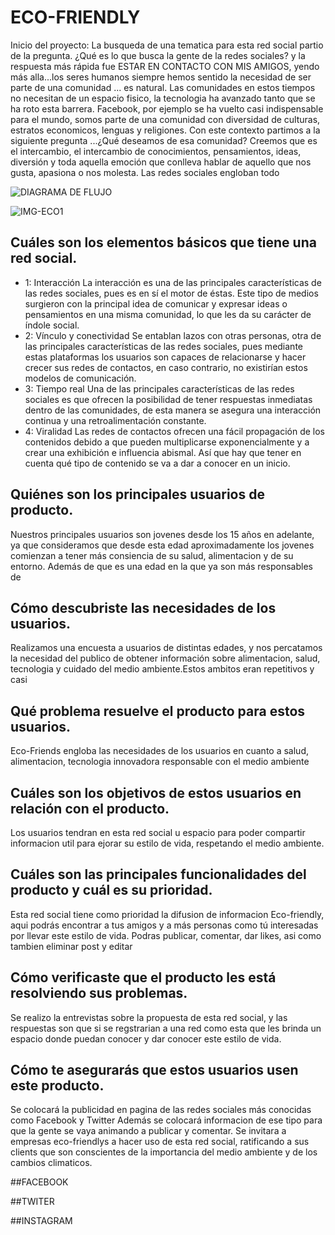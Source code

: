 # ECO-FRIENDLY
Inicio del proyecto: La busqueda de una tematica para esta red social partio de la pregunta. ¿Qué es lo que busca la gente de la redes sociales?
y la respuesta más rápida fue ESTAR EN CONTACTO CON MIS AMIGOS, yendo más alla...los seres humanos siempre hemos sentido la necesidad de ser parte de una comunidad ... es natural. Las comunidades en estos tiempos no necesitan de un espacio fisico, la tecnologia ha avanzado tanto que se ha roto esta barrera. Facebook, por ejemplo se ha vuelto casi indispensable para el mundo, somos parte de una comunidad con diversidad de culturas, estratos economicos, lenguas y religiones. Con este contexto partimos a la siguiente pregunta ...¿Qué deseamos de esa comunidad? 
Creemos que es el intercambio, el intercambio de conocimientos, pensamientos, ideas, diversión y toda aquella emoción que conlleva hablar de aquello que nos gusta, apasiona o nos molesta.
Las redes sociales engloban todo 



![DIAGRAMA DE FLUJO](https://crisescobar.files.wordpress.com/2018/07/benchmark.png)

![IMG-ECO1](https://crisescobar.files.wordpress.com/2018/07/whatsapp-image-2018-07-23-at-12-12-44-am.jpeg)
## Cuáles son los elementos básicos que tiene una red social.
* 1: Interacción
    La interacción es una de las principales características de las redes sociales, pues es en sí el motor de éstas. Este tipo de medios surgieron con la principal idea de comunicar y expresar ideas o pensamientos en una misma comunidad, lo que les da su carácter de índole social.
* 2: Vínculo y conectividad
    Se entablan lazos con otras personas, otra de las principales características de las redes sociales, pues mediante estas plataformas los usuarios son capaces de relacionarse y hacer crecer sus redes de contactos, en caso contrario, no existirían estos modelos de comunicación.
* 3: Tiempo real
    Una de las principales características de las redes sociales es que ofrecen la posibilidad de tener respuestas inmediatas dentro de las comunidades, de esta manera se asegura una interacción continua y una retroalimentación constante.
* 4:  Viralidad
    Las redes de contactos ofrecen una fácil propagación de los contenidos debido a que pueden multiplicarse exponencialmente y a crear una exhibición e influencia abismal. Así que hay que tener en cuenta qué tipo de contenido se va a dar a conocer en un inicio.

## Quiénes son los principales usuarios de producto.
Nuestros principales usuarios son jovenes desde los 15 años en adelante, ya que consideramos que desde esta edad aproximadamente los jovenes comienzan a tener más consiencia de su salud, alimentacion y de su entorno. Además de que es una edad en la que ya son más responsables de

## Cómo descubriste las necesidades de los usuarios.
Realizamos una encuesta a usuarios de distintas edades, y nos percatamos la necesidad del publico de obtener información sobre alimentacion, salud, tecnologia y cuidado del medio ambiente.Estos ambitos eran repetitivos y casi

## Qué problema resuelve el producto para estos usuarios.
Eco-Friends engloba las necesidades de los usuarios en cuanto a salud, alimentacion, tecnologia innovadora responsable con el medio ambiente

## Cuáles son los objetivos de estos usuarios en relación con el producto.
Los usuarios tendran en esta red social u espacio para poder compartir informacion util para ejorar su estilo de vida, respetando el medio ambiente. 

## Cuáles son las principales funcionalidades del producto y cuál es su prioridad.
Esta red social tiene como prioridad la difusion de informacion Eco-friendly, aqui podrás encontrar a tus amigos y a más personas como tú interesadas por llevar este estilo de vida. Podras publicar, comentar, dar likes, asi como tambien eliminar post y editar

## Cómo verificaste que el producto les está resolviendo sus problemas.
Se realizo la entrevistas sobre la propuesta de esta red social, y las respuestas son que si se regstrarian a una red como esta que les brinda un espacio donde puedan conocer y dar conocer este estilo de vida. 

## Cómo te asegurarás que estos usuarios usen este producto.
Se colocará la publicidad en pagina de las redes sociales más conocidas como Facebook y Twitter
Además se colocará informacion de ese tipo para que la gente se vaya animando a publicar y comentar.
Se invitara a empresas eco-friendlys a hacer uso de esta red social, ratificando a sus clients que son
conscientes de la importancia del medio ambiente y de los cambios climaticos.



##FACEBOOK


##TWITER


##INSTAGRAM